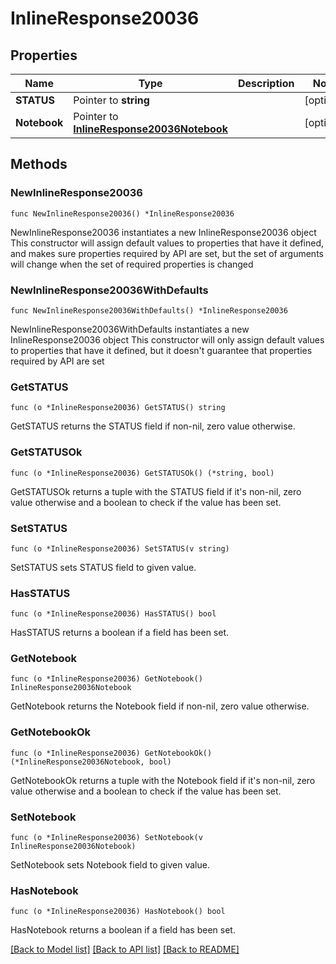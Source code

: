 # InlineResponse20036

## Properties

Name | Type | Description | Notes
------------ | ------------- | ------------- | -------------
**STATUS** | Pointer to **string** |  | [optional] 
**Notebook** | Pointer to [**InlineResponse20036Notebook**](InlineResponse20036Notebook.md) |  | [optional] 

## Methods

### NewInlineResponse20036

`func NewInlineResponse20036() *InlineResponse20036`

NewInlineResponse20036 instantiates a new InlineResponse20036 object
This constructor will assign default values to properties that have it defined,
and makes sure properties required by API are set, but the set of arguments
will change when the set of required properties is changed

### NewInlineResponse20036WithDefaults

`func NewInlineResponse20036WithDefaults() *InlineResponse20036`

NewInlineResponse20036WithDefaults instantiates a new InlineResponse20036 object
This constructor will only assign default values to properties that have it defined,
but it doesn't guarantee that properties required by API are set

### GetSTATUS

`func (o *InlineResponse20036) GetSTATUS() string`

GetSTATUS returns the STATUS field if non-nil, zero value otherwise.

### GetSTATUSOk

`func (o *InlineResponse20036) GetSTATUSOk() (*string, bool)`

GetSTATUSOk returns a tuple with the STATUS field if it's non-nil, zero value otherwise
and a boolean to check if the value has been set.

### SetSTATUS

`func (o *InlineResponse20036) SetSTATUS(v string)`

SetSTATUS sets STATUS field to given value.

### HasSTATUS

`func (o *InlineResponse20036) HasSTATUS() bool`

HasSTATUS returns a boolean if a field has been set.

### GetNotebook

`func (o *InlineResponse20036) GetNotebook() InlineResponse20036Notebook`

GetNotebook returns the Notebook field if non-nil, zero value otherwise.

### GetNotebookOk

`func (o *InlineResponse20036) GetNotebookOk() (*InlineResponse20036Notebook, bool)`

GetNotebookOk returns a tuple with the Notebook field if it's non-nil, zero value otherwise
and a boolean to check if the value has been set.

### SetNotebook

`func (o *InlineResponse20036) SetNotebook(v InlineResponse20036Notebook)`

SetNotebook sets Notebook field to given value.

### HasNotebook

`func (o *InlineResponse20036) HasNotebook() bool`

HasNotebook returns a boolean if a field has been set.


[[Back to Model list]](../README.md#documentation-for-models) [[Back to API list]](../README.md#documentation-for-api-endpoints) [[Back to README]](../README.md)


